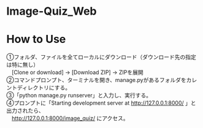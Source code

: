 # Image-Quiz_Web

# How to Use
①フォルダ、ファイルを全てローカルにダウンロード（ダウンロード先の指定は特に無し）  
　[Clone or download] → [Download ZIP] → ZIPを展開  
②コマンドプロンプト、ターミナルを開き、manage.pyがあるフォルダをカレントディレクトリにする。  
③「python manage.py runserver」と入力し、実行する。  
④プロンプトに「Starting development server at http://127.0.0.1:8000/ 」と出力されたら、  
　http://127.0.0.1:8000/image_quiz/ にアクセス。  
